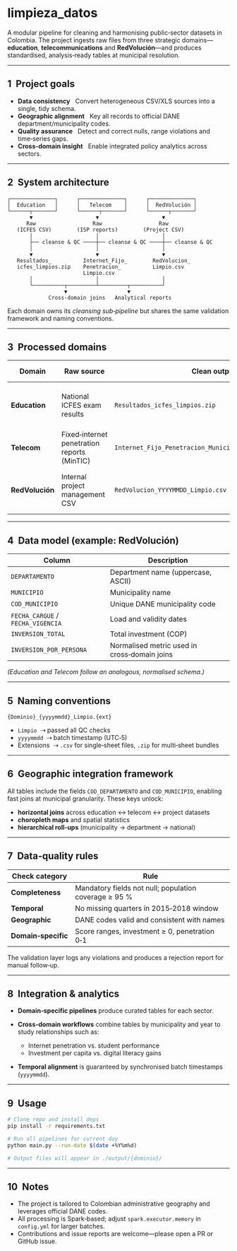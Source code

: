 # limpieza\_datos

A modular pipeline for cleaning and harmonising public‐sector datasets in Colombia. The project ingests raw files from three strategic domains—**education**, **telecommunications** and **RedVolución**—and produces standardised, analysis‑ready tables at municipal resolution.

---

## 1  Project goals

* **Data consistency**   Convert heterogeneous CSV/XLS sources into a single, tidy schema.
* **Geographic alignment**   Key all records to official DANE department/municipality codes.
* **Quality assurance**   Detect and correct nulls, range violations and time‑series gaps.
* **Cross‑domain insight**   Enable integrated policy analytics across sectors.

---

## 2  System architecture

```
┌──────────────┐      ┌──────────────┐      ┌──────────────┐
│  Education   │      │   Telecom    │      │  RedVolución │
└──────┬───────┘      └──────┬───────┘      └──────┬───────┘
       ▼                    ▼                    ▼
      Raw                  Raw                  Raw
   (ICFES CSV)        (ISP reports)        (Project CSV)
       │                    │                    │
       ├── cleanse & QC ────┼── cleanse & QC ────┼── cleanse & QC
       │                    │                    │
       ▼                    ▼                    ▼
   Resultados_          Internet_Fijo_        RedVolucion_
   icfes_limpios.zip    Penetracion_          Limpio.csv
                        Limpio.csv
       │                    │                    │
       └──────────┬─────────┴─────────┬──────────┘
                  ▼                   ▼
             Cross‑domain joins   Analytical reports
```

Each domain owns its *cleansing sub‑pipeline* but shares the same validation framework and naming conventions.

---

## 3  Processed domains

| Domain          | Raw source                                  | Clean output                                              | Key transformations                                               |
| --------------- | ------------------------------------------- | --------------------------------------------------------- | ----------------------------------------------------------------- |
| **Education**   | National ICFES exam results                 | `Resultados_icfes_limpios.zip`                            | Score parsing, institution metadata, student demographics         |
| **Telecom**     | Fixed‑internet penetration reports (MinTIC) | `Internet_Fijo_Penetracion_Municipio_YYYYMMDD_Limpio.csv` | Access‑rate normalisation, population join, rate calculation      |
| **RedVolución** | Internal project management CSV             | `RedVolucion_YYYYMMDD_Limpio.csv`                         | Investment per capita, temporal normalisation, indicator encoding |

---

## 4  Data model (example: RedVolución)

| Column                            | Description                                  |
| --------------------------------- | -------------------------------------------- |
| `DEPARTAMENTO`                    | Department name (uppercase, ASCII)           |
| `MUNICIPIO`                       | Municipality name                            |
| `COD_MUNICIPIO`                   | Unique DANE municipality code                |
| `FECHA_CARGUE` / `FECHA_VIGENCIA` | Load and validity dates                      |
| `INVERSION_TOTAL`                 | Total investment (COP)                       |
| `INVERSION_POR_PERSONA`           | Normalised metric used in cross‑domain joins |

*(Education and Telecom follow an analogous, normalised schema.)*

---

## 5  Naming conventions

```
{Dominio}_{yyyymmdd}_Limpio.{ext}
```

* `Limpio`  ⇢ passed all QC checks
* `yyyymmdd`  ⇢ batch timestamp (UTC‑5)
* Extensions  ⇢ `.csv` for single‑sheet files, `.zip` for multi‑sheet bundles

---

## 6  Geographic integration framework

All tables include the fields `COD_DEPARTAMENTO` and `COD_MUNICIPIO`, enabling fast joins at municipal granularity. These keys unlock:

* **horizontal joins** across education ↔︎ telecom ↔︎ project datasets
* **choropleth maps** and spatial statistics
* **hierarchical roll‑ups** (municipality → department → national)

---

## 7  Data‑quality rules

| Check category      | Rule                                                  |
| ------------------- | ----------------------------------------------------- |
| **Completeness**    | Mandatory fields not null; population coverage ≥ 95 % |
| **Temporal**        | No missing quarters in 2015‑2018 window               |
| **Geographic**      | DANE codes valid and consistent with names            |
| **Domain‑specific** | Score ranges, investment ≥ 0, penetration 0‑1         |

The validation layer logs any violations and produces a rejection report for manual follow‑up.

---

## 8  Integration & analytics

* **Domain‑specific pipelines** produce curated tables for each sector.
* **Cross‑domain workflows** combine tables by municipality and year to study relationships such as:

  * Internet penetration vs. student performance
  * Investment per capita vs. digital literacy gains
* **Temporal alignment** is guaranteed by synchronised batch timestamps (`yyyymmdd`).

---

## 9  Usage

```bash
# Clone repo and install deps
pip install -r requirements.txt

# Run all pipelines for current day
python main.py --run-date $(date +%Y%m%d)

# Output files will appear in ./output/{dominio}/
```

---

## 10  Notes

* The project is tailored to Colombian administrative geography and leverages official DANE codes.
* All processing is Spark‑based; adjust `spark.executor.memory` in `config.yml` for larger batches.
* Contributions and issue reports are welcome—please open a PR or GitHub issue.
